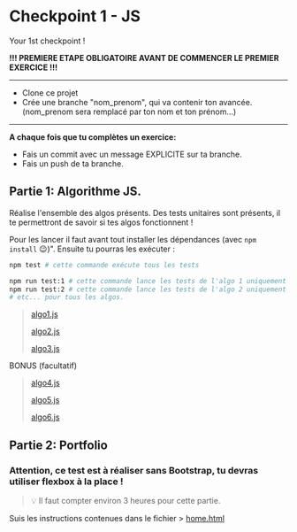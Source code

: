 # Checkpoint 1 - JS

Your 1st checkpoint !

**!!! PREMIERE ETAPE OBLIGATOIRE AVANT DE COMMENCER LE PREMIER EXERCICE !!!**

---

- Clone ce projet
- Crée une branche "nom_prenom", qui va contenir ton avancée. (nom_prenom sera remplacé par ton nom et ton prénom...)

---

**A chaque fois que tu complètes un exercice:**

- Fais un commit avec un message EXPLICITE sur ta branche.
- Fais un push de ta branche.

## Partie 1: Algorithme JS.

Réalise l'ensemble des algos présents.
Des tests unitaires sont présents, il te permettront de savoir si tes algos fonctionnent !

Pour les lancer il faut avant tout installer les dépendances (avec `npm install` :wink:)".
Ensuite tu pourras les exécuter :

```sh
npm test # cette commande exécute tous les tests

npm run test:1 # cette commande lance les tests de l'algo 1 uniquement
npm run test:2 # cette commande lance les tests de l'algo 2 uniquement
# etc... pour tous les algos.

```

> [algo1.js](./algo/1/thirdAngle.js)
>
> [algo2.js](./algo/2/isLeapYear.js)
>
> [algo3.js](./algo/3/theaterSieges.js)

BONUS (facultatif)

> [algo4.js](./algo/4/findAdults.js)
>
> [algo5.js](./algo/5/getPoints.js)
>
> [algo6.js](./algo/6/sumArr.js)

## Partie 2: Portfolio

### Attention, ce test est à réaliser sans Bootstrap, tu devras utiliser flexbox à la place !

> 💡  Il faut compter environ 3 heures pour cette partie.

Suis les instructions contenues dans le fichier > [home.html](./site/home.html)
